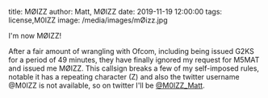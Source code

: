 title: MØIZZ
author: Matt, MØIZZ
date: 2019-11-19 12:00:00
tags: license,M0IZZ
image: /media/images/mØizz.jpg




I'm now MØIZZ!


After a fair amount of wrangling with Ofcom, including being issued G2KS for a period of 49 minutes, they have finally ignored my request for M5MAT and issued me MØIZZ. This callsign breaks a few of my self-imposed rules, notable it has a repeating character (Z) and also the twitter username @M0IZZ is not available, so on twitter I'll be [@M0IZZ_Matt][twitter].

[twitter]: http://twitter.com/M0IZZ_Matt
